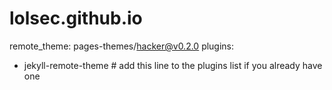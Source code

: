 # lolsec.github.io
remote_theme: pages-themes/hacker@v0.2.0
plugins:
- jekyll-remote-theme # add this line to the plugins list if you already have one
